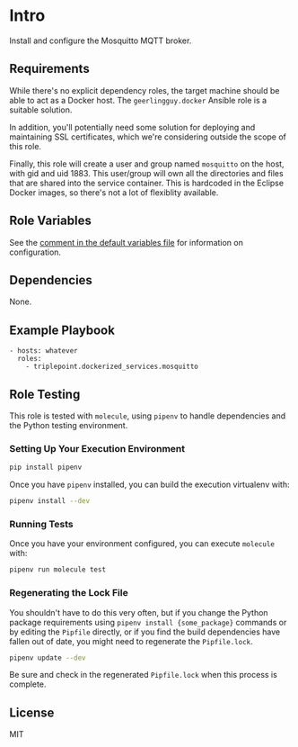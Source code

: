 # Intro
Install and configure the Mosquitto MQTT broker.

## Requirements
While there's no explicit dependency roles, the target machine should be able to act as a Docker host.  The `geerlingguy.docker` Ansible role is a suitable solution.

In addition, you'll potentially need some solution for deploying and maintaining SSL certificates, which we're considering outside the scope of this role.

Finally, this role will create a user and group named `mosquitto` on the host, with gid and uid 1883.  This user/group will own all the directories and files that are shared into the service container.  This is hardcoded in the Eclipse Docker images, so there's not a lot of flexiblity available.

## Role Variables
See the [comment in the default variables file](defaults/main.yml) for information on configuration.

## Dependencies
None.

## Example Playbook
    - hosts: whatever
      roles:
        - triplepoint.dockerized_services.mosquitto

## Role Testing
This role is tested with `molecule`, using `pipenv` to handle dependencies and the Python testing environment.

### Setting Up Your Execution Environment
``` sh
pip install pipenv
```

Once you have `pipenv` installed, you can build the execution virtualenv with:
``` sh
pipenv install --dev
```

### Running Tests
Once you have your environment configured, you can execute `molecule` with:
``` sh
pipenv run molecule test
```

### Regenerating the Lock File
You shouldn't have to do this very often, but if you change the Python package requirements using `pipenv install {some_package}` commands or by editing the `Pipfile` directly, or if you find the build dependencies have fallen out of date, you might need to regenerate the `Pipfile.lock`.
``` sh
pipenv update --dev
```
Be sure and check in the regenerated `Pipfile.lock` when this process is complete.

## License
MIT
